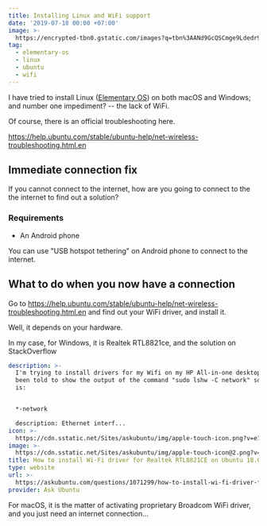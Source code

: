 ```yaml
---
title: Installing Linux and WiFi support
date: '2019-07-18 00:00 +07:00'
image: >-
  https://encrypted-tbn0.gstatic.com/images?q=tbn%3AANd9GcQSCmge9Ldedr9lg6MVCwYCa-suHasjdnQ59YSn6_yiK-hXT6IR
tag:
  - elementary-os
  - linux
  - ubuntu
  - wifi
---
```


I have tried to install Linux ([Elementary OS](https://elementary.io/)) on both macOS and Windows; and number one impediment? -- the lack of WiFi.

Of course, there is an official troubleshooting here.

<https://help.ubuntu.com/stable/ubuntu-help/net-wireless-troubleshooting.html.en>

<!-- excerpt_separator -->

## Immediate connection fix

If you cannot connect to the internet, how are you going to connect to the the internet to find out a solution?

### Requirements

- An Android phone

You can use "USB hotspot tethering" on Android phone to connect to the internet.

## What to do when you now have a connection

Go to <https://help.ubuntu.com/stable/ubuntu-help/net-wireless-troubleshooting.html.en> and find out your WiFi driver, and install it.

Well, it depends on your hardware.

In my case, for Windows, it is Realtek RTL8821ce, and the solution on StackOverflow

```yaml link
description: >-
  I'm trying to install drivers for my Wifi on my HP All-in-one desktop. I've
  been told to show the output of the command "sudo lshw -C network" so here it
  is:


  *-network

  description: Ethernet interf...
icon: >-
  https://cdn.sstatic.net/Sites/askubuntu/img/apple-touch-icon.png?v=e16e1315edd6
image: >-
  https://cdn.sstatic.net/Sites/askubuntu/img/apple-touch-icon@2.png?v=c492c9229955
title: How to install Wi-Fi driver for Realtek RTL8821CE on Ubuntu 18.04?
type: website
url: >-
  https://askubuntu.com/questions/1071299/how-to-install-wi-fi-driver-for-realtek-rtl8821ce-on-ubuntu-18-04
provider: Ask Ubuntu
```

For macOS, it is the matter of activating proprietary Broadcom WiFi driver, and you just need an internet connection...
